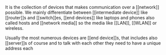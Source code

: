 It is the collection of devices that makes communication over a [[network]] possible. We mainly differentiate between [[intermediate device]] like [[router]]s and [[switch]]es, [[end devices]] like laptops and phones also called hosts and [[network media]] so the media like [[LAN]], [[WLAN]] or wireless.

Usually the most numerous devices are [[end device]]s, that includes also [[server]]s of course and to talk with each other they need to have a unique address each 